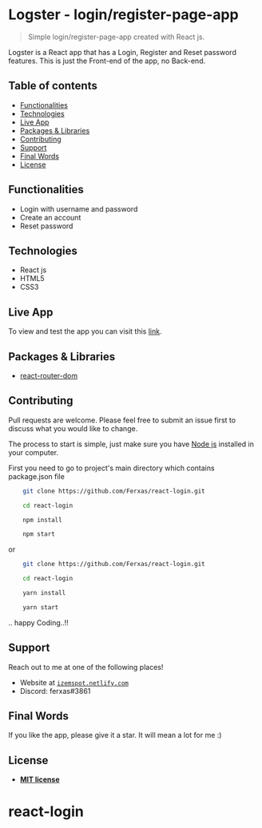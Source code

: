# Logster - login/register-page-app

> Simple login/register-page-app created with React js.

Logster is a React app that has a Login, Register and Reset password features. This is just the Front-end of the app, no Back-end.

## Table of contents
* [Functionalities](#functionalities)
* [Technologies](#technologies)
* [Live App](#live-app)
* [Packages & Libraries](#packages-&-libraries)
* [Contributing](#contributing)
* [Support](#support)
* [Final Words](#final-words)
* [License](#license)

## Functionalities

* Login with username and password
* Create an account
* Reset password

## Technologies

* React js
* HTML5
* CSS3

## Live App

To view and test the app you can visit this [link](https://logsterapp.netlify.com/).

## Packages & Libraries

* [react-router-dom](https://www.npmjs.com/package/react-router-dom)

## Contributing

Pull requests are welcome. Please feel free to submit an issue first to discuss what you would like to change.

The process to start is simple, just make sure you have [Node js](https://nodejs.org/en/) installed in your computer. 

First you need to go to project's main directory which contains package.json file

```bash
    git clone https://github.com/Ferxas/react-login.git

    cd react-login

    npm install

    npm start
```
or
```bash
    git clone https://github.com/Ferxas/react-login.git

    cd react-login

    yarn install

    yarn start
```
.. happy Coding..!!



## Support

Reach out to me at one of the following places!

- Website at <a href="https://izemspot.netlify.com" target="_blank">`izemspot.netlify.com`</a>
- Discord: ferxas#3861



## Final Words

If you like the app, please give it a star. It will mean a lot for me :)

## License

- **[MIT license](http://opensource.org/licenses/mit-license.php)**
# react-login
